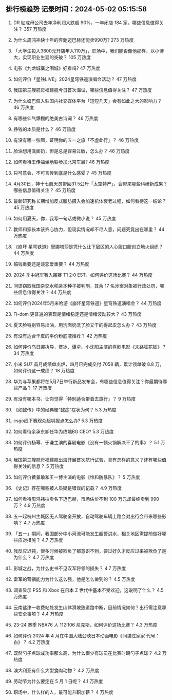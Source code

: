 
## 排行榜趋势 记录时间：2024-05-02 05:15:58
  
  1. DR 钻戒母公司去年净利润大跌超 90%，一年闭店 184 家，哪些信息值得关注？ 357 万热度
    
  2. 为什么周鸿祎快十年的奔驰迈巴赫还能卖990万? 273 万热度
    
  3. 「大学生投入3800元开店年入110万」，职场中，我们能否像他那样，以小博大，实现职业生涯的突破？ 105 万热度
    
  4. 电影《九龙城寨之围城》好看吗? 47 万热度
    
  5. 如何评价「星铁LIVE」2024星穹铁道演唱会活动？ 47 万热度
    
  6. 我国第三艘航母福建舰今日首次海试，哪些信息值得关注？ 47 万热度
    
  7. 为什么姆巴佩入驻国内社交媒体平台「短短几天」会有如此之大的影响力？ 46 万热度
    
  8. 有哪些仙气爆棚的绝美古诗词？ 46 万热度
    
  9. 挣钱的本质是什么？ 46 万热度
    
  10. 有没有哪一张图，证明你的五一之旅「不虚此行」？ 46 万热度
    
  11. 脸油想用洗面奶，但是总是容易过敏，怎么办？ 46 万热度
    
  12. 如何看待王传福坐地铁参加北京车展? 46 万热度
    
  13. 只可意会，不可言传到底是什么感受？ 45 万热度
    
  14. 4月30日，神十七航天员带回31.5公斤「太空特产」，会带来哪些科研新成果？哪些信息值得关注？ 45 万热度
    
  15. 最新研究称长期增加反式脂肪摄入会加速机体衰老过程，如何看待这一结论？ 45 万热度
    
  16. 如何用夏天，你，我写一句话或微小说？ 45 万热度
    
  17. 教师和家长本该齐心协力，但现实情况却不尽人意，问题究竟出在哪里？ 44 万热度
    
  18. 《崩坏 星穹铁道》里娜塔莎是凭什么让下层区的人心服口服创立地火组织？ 44 万热度
    
  19. 搞钱重要还是谈恋爱重要？ 44 万热度
    
  20. 2024 季中冠军赛入围赛 T1 2:0 EST，如何评价这场比赛？ 44 万热度
    
  21. 间谍窃取我国杂交水稻亲本种子被判刑，其余 17 名涉案对象被行政处罚，哪些信息值得关注？ 44 万热度
    
  22. 如何评价2024年5月米哈游《崩坏星穹铁道》星穹铁道演唱会？ 44 万热度
    
  23. Fi-dom 更普遍的表现是情绪稳定还是情绪波动较大？ 43 万热度
    
  24. 夏天脸特别容易出油，用洗面奶洗了脸又干的得起皮怎么办？ 43 万热度
    
  25. 有没有适合干皮的平价粉底液推荐？ 42 万热度
    
  26. 如何评价乌日娜执导，贾冰、谭卓、小沈阳主演的喜剧电影《末路狂花钱》？ 34 万热度
    
  27. 小米 SU7 首月成绩单出炉，四月已完成交付 7058 辆，累计锁单破 8.8 万，如何评价这一成绩？ 18 万热度
    
  28. 华为与苹果都将在5月7日举行新品发布会，有哪些信息值得关注？你最期待哪些产品？ 17 万热度
    
  29. 有没有哪本书，让你觉得「特别适合带着去旅行」？ 9 万热度
    
  30. 《如懿传》中的经典梗“懿症”症状为何？ 5.3 万热度
    
  31. csgo线下赛观众起哄报点怎么办? 5.3 万热度
    
  32. 如何看待余承东卸任华为终端BG CEO? 5.3 万热度
    
  33. 如何评价杨幂、于谦主演的喜剧电影《没有一顿火锅解决不了的事》？ 5.1 万热度
    
  34. 我国第三艘航母福建舰出海开展首次航行试验，具有怎样的意义？还有哪些值得关注的信息？ 5 万热度
    
  35. 如何评价黄景瑜和王一博主演的电影《维和防暴队》？ 5 万热度
    
  36. 《史记》存在哪些被人质疑是错误的记载？ 4.9 万热度
    
  37. 如何看待周鸿祎拍卖名下迈巴赫，市场估价不到 100 万元却最终卖到 990 万？ 4.9 万热度
    
  38. 五一起杭州主城区无人驾驶全开放，自动驾驶车辆上路会对出行会带来哪些影响？ 4.7 万热度
    
  39. 「五一」期间，我国部分中小河流可能发生超警洪水，相关地区需提前做好哪些应对措施？ 4.7 万热度
    
  40. 我反应迟钝，很多时候被欺负了都意识不到，要过好久才反应过来被欺负了是为什么？ 4.7 万热度
    
  41. 彭城之战，为什么史书不见汉军将领的损失？ 4.7 万热度
    
  42. 雷军的营销能力为什么这么强，他是怎么做到的？ 4.5 万热度
    
  43. 调查显示 PS5 和 Xbox 在日本 Z 世代中基本不受欢迎，这说明了什么？ 4.5 万热度
    
  44. 云南盐津一收费站处发生山体滑坡致道路中断，目前情况如何？出行需注意哪些安全事项？ 4.4 万热度
    
  45. 23-24 赛季 NBA76 人 112:106 尼克斯，如何评价这场比赛？ 4.3 万热度
    
  46. 如何评价 2024 年 4 月在中国大陆公映日本动画电影《间谍过家家 代号：白》？ 4.2 万热度
    
  47. 既然勺子点球成功率那么高，为什么很少有球员在比赛时踢勺子点球？ 4.2 万热度
    
  48. 澳大利亚有什么大型食肉动物？ 4.2 万热度
    
  49. 劳动节为什么要定在 5 月 1 日呢？ 4.1 万热度
    
  50. 职场中，什么样的人，最可能升职加薪？ 4 万热度
    